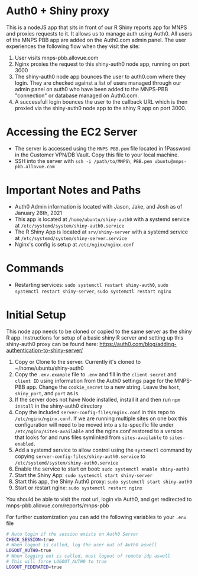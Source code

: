 # Auth0 + Shiny proxy
This is a nodeJS app that sits in front of our R Shiny reports app for MNPS and proxies requests to it. It allows us to manage auth using Auth0. All users of the MNPS PBB app are added on the Auth0.com admin panel. The user experiences the following flow when they visit the site:

1. User visits mnps-pbb.allovue.com
2. Nginx proxies the request to this shiny-auth0 node app, running on port 3000
3. The shiny-auth0 node app bounces the user to auth0.com where they login. They are checked against a list of users managed through our admin panel on auth0 who have been added to the MNPS-PBB "connection" or database managed on Auth0.com. 
4. A successfull login bounces the user to the callback URL which is then proxied via the shiny-auth0 node app to the shiny R app on port 3000.


# Accessing the EC2 Server

* The server is accessed using the `MNPS PBB.pem` file located in 1Password in the Customer VPN/DB Vault. Copy this file to your local machine.
* SSH into the server with `ssh -i /path/to/MNPS\ PBB.pem ubuntu@mnps-pbb.allovue.com`

# Important Notes and Paths

*  Auth0 Admin information is located with Jason, Jake, and Josh as of January 26th, 2021
*  This app is located at `/home/ubuntu/shiny-auth0` with a systemd service at `/etc/systemd/system/shiny-auth0.service` 
*  The R Shiny App is located at `srv/shiny-server` with a systemd service at `/etc/systemd/system/shiny-server.service`
*  Nginx's config is setup at `/etc/nginx/nginx.conf`

# Commands

* Restarting services: `sudo systemctl restart shiny-auth0`, `sudo systemctl restart shiny-server`, `sudo systemctl restart nginx`

# Initial Setup

This node app needs to be cloned or copied to the same server as the shiny R app. Instructions for setup of a basic shiny R server and setting up this shiny-auth0 proxy can be found here: https://auth0.com/blog/adding-authentication-to-shiny-server/

1. Copy or Clone to the server. Currently it's cloned to ~/home/ubuntu/shiny-auth0
2. Copy the `.env.example` file to `.env` and fill in the `client secret` and `client ID` using information from the Auth0 settings page for the MNPS-PBB app. Change the `cookie_secret` to a new string. Leave the `host`, `shiny_port`, and `port` as is.
3. If the server does not have Node installed, install it and then run `npm install` in the shiny-auth0 directory
4. Copy the included `server-config-files/nginx.conf` in this repo to `/etc/nginx/nginx.conf`. If we are running multiple sites on one box this configuration will need to be moved into a site-specific file under `/etc/nginx/sites-available` and the nginx.conf restored to a version that looks for and runs files symlinked from `sites-available` to `sites-enabled`.
5. Add a systemd service to allow control using the `systemctl` command by copying `server-config-files/shiny-auth0.service` to `/etc/systemd/system/shiny-auth0.service`
6. Enable the service to start on boot: `sudo systemctl enable shiny-auth0`
7. Start the Shiny App: `sudo systemctl start shiny-server`
8. Start this app, the Shiny Auth0 proxy: `sudo systemctl start shiny-auth0`
9. Start or restart nginx: `sudo systemctl restart nginx`

You should be able to visit the root url, login via Auth0, and get redirected to mnps-pbb.allovue.com/reports/mnps-pbb

For further customization you can add the following variables to your `.env` file

```bash
# Auto login if the session exists on Auth0 Server
CHECK_SESSION=true
# When logout is called, log the user out of Auth0 aswell
LOGOUT_AUTH0=true
# When logging out is called, must logout of remote idp aswell
# This will force LOGOUT_AUTH0 to true
LOGOUT_FEDERATED=true
```
